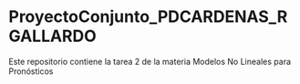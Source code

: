 # ProyectoConjunto_PDCARDENAS_RGALLARDO
Este repositorio contiene la tarea 2 de la materia Modelos No Lineales para Pronósticos
